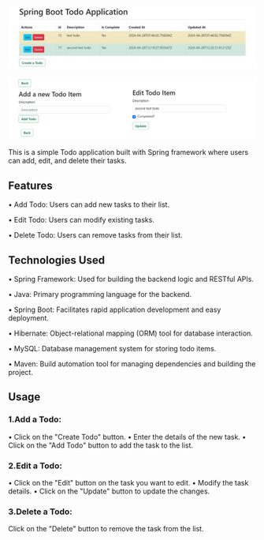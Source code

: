 ![spring boot todo application](./imgs/home.jpg)

![spring boot todo application](imgs/AddEdit.png)

<p>This is a simple Todo application built with Spring framework where users can add, edit, and delete their tasks.</p>

<h2>Features</h2>
• Add Todo: Users can add new tasks to their list.

• Edit Todo: Users can modify existing tasks.

• Delete Todo: Users can remove tasks from their list.

<h2>Technologies Used </h2>

• Spring Framework: Used for building the backend logic and RESTful APIs.

• Java: Primary programming language for the backend.

• Spring Boot: Facilitates rapid application development and easy deployment.

• Hibernate: Object-relational mapping (ORM) tool for database interaction.

• MySQL: Database management system for storing todo items.

• Maven: Build automation tool for managing dependencies and building the project.

<h2>Usage</h2>

<h3>1.Add a Todo:</h3>

• Click on the "Create Todo" button.
• Enter the details of the new task.
• Click on the "Add Todo" button to add the task to the list.

<h3>2.Edit a Todo:</h3>

• Click on the "Edit" button on the task you want to edit.
• Modify the task details.
• Click on the "Update" button to update the changes.

<h3>3.Delete a Todo:</h3>

Click on the "Delete" button to remove the task from the list.
